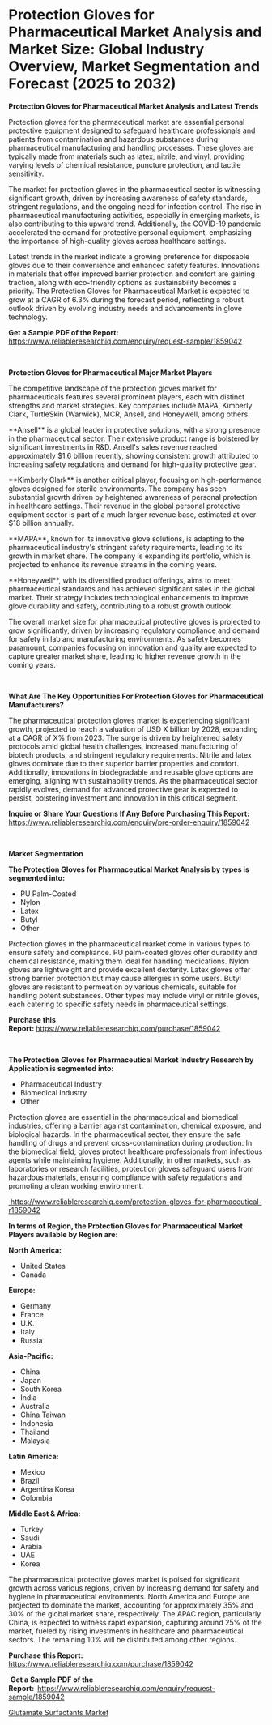 <p><h1>Protection Gloves for Pharmaceutical Market Analysis and Market Size: Global Industry Overview, Market Segmentation and Forecast (2025 to 2032)</h1></p><p><strong>Protection Gloves for Pharmaceutical Market Analysis and Latest Trends</strong></p>
<p><p>Protection gloves for the pharmaceutical market are essential personal protective equipment designed to safeguard healthcare professionals and patients from contamination and hazardous substances during pharmaceutical manufacturing and handling processes. These gloves are typically made from materials such as latex, nitrile, and vinyl, providing varying levels of chemical resistance, puncture protection, and tactile sensitivity.</p><p>The market for protection gloves in the pharmaceutical sector is witnessing significant growth, driven by increasing awareness of safety standards, stringent regulations, and the ongoing need for infection control. The rise in pharmaceutical manufacturing activities, especially in emerging markets, is also contributing to this upward trend. Additionally, the COVID-19 pandemic accelerated the demand for protective personal equipment, emphasizing the importance of high-quality gloves across healthcare settings.</p><p>Latest trends in the market indicate a growing preference for disposable gloves due to their convenience and enhanced safety features. Innovations in materials that offer improved barrier protection and comfort are gaining traction, along with eco-friendly options as sustainability becomes a priority. The Protection Gloves for Pharmaceutical Market is expected to grow at a CAGR of 6.3% during the forecast period, reflecting a robust outlook driven by evolving industry needs and advancements in glove technology.</p></p>
<p><strong>Get a Sample PDF of the Report:&nbsp;</strong> <a href="https://www.reliableresearchiq.com/enquiry/request-sample/1859042?utm_campaign=2273&utm_medium=2&utm_source=Github&utm_content=ia&utm_term=03022025&utm_id=protection-gloves-for-pharmaceutical">https://www.reliableresearchiq.com/enquiry/request-sample/1859042</a></p>
<p>&nbsp;</p>
<p><strong>Protection Gloves for Pharmaceutical Major Market Players</strong></p>
<p><p>The competitive landscape of the protection gloves market for pharmaceuticals features several prominent players, each with distinct strengths and market strategies. Key companies include MAPA, Kimberly Clark, TurtleSkin (Warwick), MCR, Ansell, and Honeywell, among others.</p><p>**Ansell** is a global leader in protective solutions, with a strong presence in the pharmaceutical sector. Their extensive product range is bolstered by significant investments in R&D. Ansell's sales revenue reached approximately $1.6 billion recently, showing consistent growth attributed to increasing safety regulations and demand for high-quality protective gear.</p><p>**Kimberly Clark** is another critical player, focusing on high-performance gloves designed for sterile environments. The company has seen substantial growth driven by heightened awareness of personal protection in healthcare settings. Their revenue in the global personal protective equipment sector is part of a much larger revenue base, estimated at over $18 billion annually.</p><p>**MAPA**, known for its innovative glove solutions, is adapting to the pharmaceutical industry's stringent safety requirements, leading to its growth in market share. The company is expanding its portfolio, which is projected to enhance its revenue streams in the coming years.</p><p>**Honeywell**, with its diversified product offerings, aims to meet pharmaceutical standards and has achieved significant sales in the global market. Their strategy includes technological enhancements to improve glove durability and safety, contributing to a robust growth outlook.</p><p>The overall market size for pharmaceutical protective gloves is projected to grow significantly, driven by increasing regulatory compliance and demand for safety in lab and manufacturing environments. As safety becomes paramount, companies focusing on innovation and quality are expected to capture greater market share, leading to higher revenue growth in the coming years.</p></p>
<p>&nbsp;</p>
<p><strong>What Are The Key Opportunities For Protection Gloves for Pharmaceutical Manufacturers?</strong></p>
<p><p>The pharmaceutical protection gloves market is experiencing significant growth, projected to reach a valuation of USD X billion by 2028, expanding at a CAGR of X% from 2023. The surge is driven by heightened safety protocols amid global health challenges, increased manufacturing of biotech products, and stringent regulatory requirements. Nitrile and latex gloves dominate due to their superior barrier properties and comfort. Additionally, innovations in biodegradable and reusable glove options are emerging, aligning with sustainability trends. As the pharmaceutical sector rapidly evolves, demand for advanced protective gear is expected to persist, bolstering investment and innovation in this critical segment.</p></p>
<p><strong>Inquire or Share Your Questions If Any Before Purchasing This Report:</strong> <a href="https://www.reliableresearchiq.com/enquiry/pre-order-enquiry/1859042?utm_campaign=2273&utm_medium=2&utm_source=Github&utm_content=ia&utm_term=03022025&utm_id=protection-gloves-for-pharmaceutical">https://www.reliableresearchiq.com/enquiry/pre-order-enquiry/1859042</a></p>
<p>&nbsp;</p>
<p><strong>Market Segmentation</strong></p>
<p><strong>The Protection Gloves for Pharmaceutical Market Analysis by types is segmented into:</strong></p>
<p><ul><li>PU Palm-Coated</li><li>Nylon</li><li>Latex</li><li>Butyl</li><li>Other</li></ul></p>
<p><p>Protection gloves in the pharmaceutical market come in various types to ensure safety and compliance. PU palm-coated gloves offer durability and chemical resistance, making them ideal for handling medications. Nylon gloves are lightweight and provide excellent dexterity. Latex gloves offer strong barrier protection but may cause allergies in some users. Butyl gloves are resistant to permeation by various chemicals, suitable for handling potent substances. Other types may include vinyl or nitrile gloves, each catering to specific safety needs in pharmaceutical settings.</p></p>
<p><strong>Purchase this Report:&nbsp;</strong><a href="https://www.reliableresearchiq.com/purchase/1859042?utm_campaign=2273&utm_medium=2&utm_source=Github&utm_content=ia&utm_term=03022025&utm_id=protection-gloves-for-pharmaceutical">https://www.reliableresearchiq.com/purchase/1859042</a></p>
<p>&nbsp;</p>
<p><strong>The Protection Gloves for Pharmaceutical Market Industry Research by Application is segmented into:</strong></p>
<p><ul><li>Pharmaceutical Industry</li><li>Biomedical Industry</li><li>Other</li></ul></p>
<p><p>Protection gloves are essential in the pharmaceutical and biomedical industries, offering a barrier against contamination, chemical exposure, and biological hazards. In the pharmaceutical sector, they ensure the safe handling of drugs and prevent cross-contamination during production. In the biomedical field, gloves protect healthcare professionals from infectious agents while maintaining hygiene. Additionally, in other markets, such as laboratories or research facilities, protection gloves safeguard users from hazardous materials, ensuring compliance with safety regulations and promoting a clean working environment.</p></p>
<p><a href="https://www.reliableresearchiq.com/protection-gloves-for-pharmaceutical-r1859042?utm_campaign=2273&utm_medium=2&utm_source=Github&utm_content=ia&utm_term=03022025&utm_id=protection-gloves-for-pharmaceutical">&nbsp;https://www.reliableresearchiq.com/protection-gloves-for-pharmaceutical-r1859042</a></p>
<p><strong>In terms of Region, the Protection Gloves for Pharmaceutical Market Players available by Region are:</strong></p>
<p>
    <p> <strong> North America: </strong>
        <ul>
            <li>United States</li>
            <li>Canada</li>
        </ul>
        </p> 
    <p> <strong> Europe: </strong>
        <ul>
            <li>Germany</li>
            <li>France</li>
            <li>U.K.</li>
            <li>Italy</li>
            <li>Russia</li>
        </ul>
        </p> 
    <p> <strong> Asia-Pacific: </strong>
        <ul>
            <li>China</li>
            <li>Japan</li>
            <li>South Korea</li>
            <li>India</li>
            <li>Australia</li>
            <li>China Taiwan</li>
            <li>Indonesia</li>
            <li>Thailand</li>
            <li>Malaysia</li>
        </ul>
        </p> 
    <p> <strong> Latin America: </strong>
        <ul>
            <li>Mexico</li>
            <li>Brazil</li>
            <li>Argentina Korea</li>
            <li>Colombia</li>
        </ul>
        </p> 
    <p> <strong> Middle East & Africa: </strong>
        <ul>
            <li>Turkey</li>
            <li>Saudi</li>
            <li>Arabia</li>
            <li>UAE</li>
            <li>Korea</li>
        </ul>
    </p>
    </p>
<p><p>The pharmaceutical protective gloves market is poised for significant growth across various regions, driven by increasing demand for safety and hygiene in pharmaceutical environments. North America and Europe are projected to dominate the market, accounting for approximately 35% and 30% of the global market share, respectively. The APAC region, particularly China, is expected to witness rapid expansion, capturing around 25% of the market, fueled by rising investments in healthcare and pharmaceutical sectors. The remaining 10% will be distributed among other regions.</p></p>
<p><strong>Purchase this Report: </strong><a href="https://www.reliableresearchiq.com/purchase/1859042?utm_campaign=2273&utm_medium=2&utm_source=Github&utm_content=ia&utm_term=03022025&utm_id=protection-gloves-for-pharmaceutical">https://www.reliableresearchiq.com/purchase/1859042</a></p>
<p>&nbsp;<strong>Get a Sample PDF of the Report:&nbsp;&nbsp;</strong><a href="https://www.reliableresearchiq.com/enquiry/request-sample/1859042?utm_campaign=2273&utm_medium=2&utm_source=Github&utm_content=ia&utm_term=03022025&utm_id=protection-gloves-for-pharmaceutical">https://www.reliableresearchiq.com/enquiry/request-sample/1859042</a></p>
<p><strong></strong></p>
<p><p><a href="https://github.com/jeastefanowicz7816/Market-Research-Report-List-1/blob/main/glutamate-surfactants-market.md?utm_campaign=2273&utm_medium=2&utm_source=Github&utm_content=ia&utm_term=03022025&utm_id=protection-gloves-for-pharmaceutical">Glutamate Surfactants Market</a></p></p>